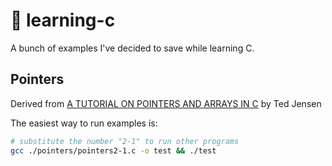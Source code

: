 # 🤖 learning-c

A bunch of examples I've decided to save while learning C.

## Pointers

Derived from [A TUTORIAL ON POINTERS AND ARRAYS IN C](https://pdos.csail.mit.edu/6.828/2012/readings/pointers.pdf) by Ted Jensen

The easiest way to run examples is:

```bash
# substitute the number "2-1" to run other programs
gcc ./pointers/pointers2-1.c -o test && ./test
```